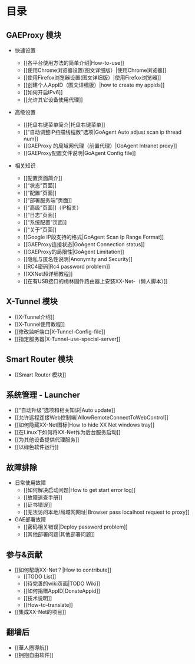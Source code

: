 # 目录

## GAEProxy 模块

- 快速设置
  - [[各平台使用方法的简单介绍|How-to-use]]
  - [[使用Chrome浏览器设置(图文详细版）|使用Chrome浏览器]]
  - [[使用Firefox浏览器设置(图文详细版）|使用Firefox浏览器]]
  - [[创建个人AppID（图文详细版）|how to create my appids]]
  - [[如何开启IPv6]]
  - [[允许其它设备使用代理]]
- 高级设置  
  - [[托盘右键菜单简介|托盘右键菜单]]
  - [[“自动调整IP扫描线程数”选项|GoAgent Auto adjust scan ip thread num]]
  - [[GAEProxy 的局域网代理（前置代理）|GoAgent Intranet proxy]]
  - [[GAEProxy配置文件说明|GoAgent Config file]]


- 相关知识
  - [[配置页面简介]]
  - [[“状态”页面]]
  - [[“配置”页面]]
  - [[“部署服务端”页面]]
  - [[“高级”页面]]（IP相关）
  - [[“日志”页面]]
  - [[“系统配置”页面]]
  - [[“关于”页面]]
  - [[Google IP段支持的格式|GoAgent Scan Ip Range Format]]
  - [[GAEProxy连接状态|GoAgent Connection status]]
  - [[GAEProxy的局限性|GoAgent Limitation]]
  - [[隐私与匿名性说明|Anonymity and Security]]
  - [[RC4密码|Rc4 password problem]]
  - [[XXNet超详细教程]]
  - [[在有USB接口的梅林固件路由器上安装XX-Net-（懒人脚本）]]

## X-Tunnel 模块

- [[X-Tunnel介绍]]
- [[X-Tunnel使用教程]]   
- [[修改监听端口|X-Tunnel-Config-file]]
- [[指定服务器|X-Tunnel-use-special-server]]

## Smart Router 模块

- [[Smart Router 模块]]

## 系统管理 - Launcher

- [[“自动升级”选项和相关知识|Auto update]]
- [[允许远程连接Web控制端|AllowRemoteConnectToWebControl]]
- [[如何隐藏XX-Net图标|How to hide XX Net windows tray]]
- [[在Linux下如何将XX-Net作为后台服务启动]]
- [[为其他设备提供代理服务]]
- [[以绿色软件运行]]

## 故障排除

- 日常使用故障
  - [[如何解决启动问题|How to get start error log]]
  - [[故障速查手册]]
  - [[证书错误]]
  - [[无法访问本地/局域网网址|Browser pass localhost request to proxy]]
- GAE部署故障
  - [[密码相关错误|Deploy password problem]]
  - [[其他部署问题|其他部署问题]]

## 参与&贡献

- [[如何帮助XX-Net？|How to contribute]]
  - [[TODO List]]
  - [[待完善的wiki页面|TODO Wiki]]
  - [[如何捐赠AppID|DonateAppid]]
  - [[技术说明]]
  - [[How-to-translate]]
- [[集成XX-Net的项目]]

## 翻墙后

- [[華人圈導航]]
- [[拥抱自由软件]]